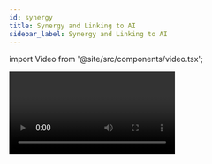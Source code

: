 ```yaml
---
id: synergy
title: Synergy and Linking to AI
sidebar_label: Synergy and Linking to AI
---
```


import Video from '@site/src/components/video.tsx';

<Video videoId="twfDqjNFasA" title="Synergy" />

From v12, Titan includes Avolites Synergy software which allows you full
control over one or more networked Ai media servers. Not only can you
control playback of media and effects, but also upload new media to the
server with automatic transcoding, create new screen fixtures and new
layers on them, and preview multiple media streams in the Titan
workspaces.

For shows which include video content, this gives you a much smoother
workflow when creating and running the show.

> Ai refers to media outputs as "Screen Fixtures". To avoid confusion with Titan fixtures, Titan doesn't use "Fixture" and refers to them as <strong>"Screens"</strong> (and in some places <strong>"Surfaces"</strong>).
